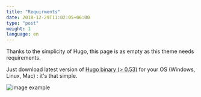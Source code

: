 ```yaml
---
title: "Requirments"
date: 2018-12-29T11:02:05+06:00
type: "post"
weight: 1
language: en
---
```



Thanks to the simplicity of Hugo, this page is as empty as this theme needs requirements.

Just download latest version of [Hugo binary (> 0.53)](https://gohugo.io/getting-started/installing/) for your OS (Windows, Linux, Mac) : it's that simple.

![image example](../../../../images/hugo.jpg "image")
